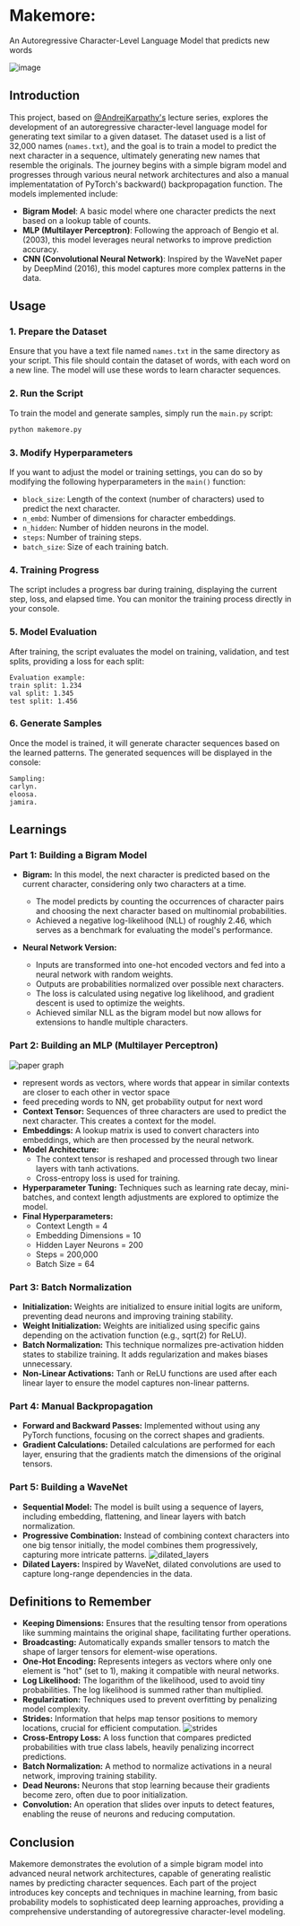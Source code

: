 # Makemore:
An Autoregressive Character-Level Language Model that predicts new words

![image](./imgs/final.png)

## Introduction

This project, based on [@AndrejKarpathy's](https://github.com/karpathy) lecture series, explores the development of an autoregressive character-level language model for generating text similar to a given dataset. The dataset used is a list of 32,000 names (`names.txt`), and the goal is to train a model to predict the next character in a sequence, ultimately generating new names that resemble the originals. The journey begins with a simple bigram model and progresses through various neural network architectures and also a manual implementatation of PyTorch's backward() backpropagation function. The models implemented include:

- **Bigram Model**: A basic model where one character predicts the next based on a lookup table of counts.
- **MLP (Multilayer Perceptron)**: Following the approach of Bengio et al. (2003), this model leverages neural networks to improve prediction accuracy.
- **CNN (Convolutional Neural Network)**: Inspired by the WaveNet paper by DeepMind (2016), this model captures more complex patterns in the data.

## Usage

### 1. Prepare the Dataset

Ensure that you have a text file named `names.txt` in the same directory as your script. This file should contain the dataset of words, with each word on a new line. The model will use these words to learn character sequences.

### 2. Run the Script

To train the model and generate samples, simply run the `main.py` script:

```bash
python makemore.py
```

### 3. Modify Hyperparameters

If you want to adjust the model or training settings, you can do so by modifying the following hyperparameters in the `main()` function:

- `block_size`: Length of the context (number of characters) used to predict the next character.
- `n_embd`: Number of dimensions for character embeddings.
- `n_hidden`: Number of hidden neurons in the model.
- `steps`: Number of training steps.
- `batch_size`: Size of each training batch.

### 4. Training Progress

The script includes a progress bar during training, displaying the current step, loss, and elapsed time. You can monitor the training process directly in your console.

### 5. Model Evaluation

After training, the script evaluates the model on training, validation, and test splits, providing a loss for each split:

```
Evaluation example:
train split: 1.234
val split: 1.345
test split: 1.456
```

### 6. Generate Samples

Once the model is trained, it will generate character sequences based on the learned patterns. The generated sequences will be displayed in the console:

```
Sampling:
carlyn.
eloosa.
jamira.
```

## Learnings

### Part 1: Building a Bigram Model

- **Bigram:** In this model, the next character is predicted based on the current character, considering only two characters at a time.
    - The model predicts by counting the occurrences of character pairs and choosing the next character based on multinomial probabilities.
    - Achieved a negative log-likelihood (NLL) of roughly 2.46, which serves as a benchmark for evaluating the model's performance.

- **Neural Network Version:**
    - Inputs are transformed into one-hot encoded vectors and fed into a neural network with random weights.
    - Outputs are probabilities normalized over possible next characters.
    - The loss is calculated using negative log likelihood, and gradient descent is used to optimize the weights.
    - Achieved similar NLL as the bigram model but now allows for extensions to handle multiple characters.

### Part 2: Building an MLP (Multilayer Perceptron)
![paper graph](imgs/paper.png)
- represent words as vectors, where words that appear in similar contexts are closer to each other in vector space
- feed preceding words to NN, get probability output for next word
- **Context Tensor:** Sequences of three characters are used to predict the next character. This creates a context for the model.
- **Embeddings:** A lookup matrix is used to convert characters into embeddings, which are then processed by the neural network.
- **Model Architecture:**
    - The context tensor is reshaped and processed through two linear layers with tanh activations.
    - Cross-entropy loss is used for training.
- **Hyperparameter Tuning:** Techniques such as learning rate decay, mini-batches, and context length adjustments are explored to optimize the model.
- **Final Hyperparameters:**
    - Context Length = 4
    - Embedding Dimensions = 10
    - Hidden Layer Neurons = 200
    - Steps = 200,000
    - Batch Size = 64

### Part 3: Batch Normalization

- **Initialization:** Weights are initialized to ensure initial logits are uniform, preventing dead neurons and improving training stability.
- **Weight Initialization:** Weights are initialized using specific gains depending on the activation function (e.g., sqrt(2) for ReLU).
- **Batch Normalization:** This technique normalizes pre-activation hidden states to stabilize training. It adds regularization and makes biases unnecessary.
- **Non-Linear Activations:** Tanh or ReLU functions are used after each linear layer to ensure the model captures non-linear patterns.

### Part 4: Manual Backpropagation

- **Forward and Backward Passes:** Implemented without using any PyTorch functions, focusing on the correct shapes and gradients.
- **Gradient Calculations:** Detailed calculations are performed for each layer, ensuring that the gradients match the dimensions of the original tensors.

### Part 5: Building a WaveNet

- **Sequential Model:** The model is built using a sequence of layers, including embedding, flattening, and linear layers with batch normalization.
- **Progressive Combination:** Instead of combining context characters into one big tensor initially, the model combines them progressively, capturing more intricate patterns.
![dilated_layers](./imgs/dilated_layers.png)
- **Dilated Layers:** Inspired by WaveNet, dilated convolutions are used to capture long-range dependencies in the data.

## Definitions to Remember

- **Keeping Dimensions:** Ensures that the resulting tensor from operations like summing maintains the original shape, facilitating further operations.
- **Broadcasting:** Automatically expands smaller tensors to match the shape of larger tensors for element-wise operations.
- **One-Hot Encoding:** Represents integers as vectors where only one element is "hot" (set to 1), making it compatible with neural networks.
- **Log Likelihood:** The logarithm of the likelihood, used to avoid tiny probabilities. The log likelihood is summed rather than multiplied.
- **Regularization:** Techniques used to prevent overfitting by penalizing model complexity.
- **Strides:** Information that helps map tensor positions to memory locations, crucial for efficient computation.
    ![strides](<imgs/strides.png>)
- **Cross-Entropy Loss:** A loss function that compares predicted probabilities with true class labels, heavily penalizing incorrect predictions.
- **Batch Normalization:** A method to normalize activations in a neural network, improving training stability.
- **Dead Neurons:** Neurons that stop learning because their gradients become zero, often due to poor initialization.
- **Convolution:** An operation that slides over inputs to detect features, enabling the reuse of neurons and reducing computation.

## Conclusion

Makemore demonstrates the evolution of a simple bigram model into advanced neural network architectures, capable of generating realistic names by predicting character sequences. Each part of the project introduces key concepts and techniques in machine learning, from basic probability models to sophisticated deep learning approaches, providing a comprehensive understanding of autoregressive character-level modeling.
